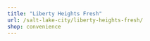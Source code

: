 ```yaml
---
title: "Liberty Heights Fresh"
url: /salt-lake-city/liberty-heights-fresh/
shop: convenience
---
```

